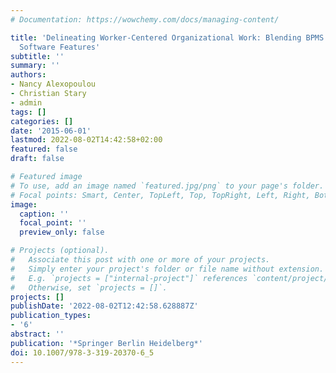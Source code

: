 ```yaml
---
# Documentation: https://wowchemy.com/docs/managing-content/

title: 'Delineating Worker-Centered Organizational Work: Blending BPMS and Social
  Software Features'
subtitle: ''
summary: ''
authors:
- Nancy Alexopoulou
- Christian Stary
- admin
tags: []
categories: []
date: '2015-06-01'
lastmod: 2022-08-02T14:42:58+02:00
featured: false
draft: false

# Featured image
# To use, add an image named `featured.jpg/png` to your page's folder.
# Focal points: Smart, Center, TopLeft, Top, TopRight, Left, Right, BottomLeft, Bottom, BottomRight.
image:
  caption: ''
  focal_point: ''
  preview_only: false

# Projects (optional).
#   Associate this post with one or more of your projects.
#   Simply enter your project's folder or file name without extension.
#   E.g. `projects = ["internal-project"]` references `content/project/deep-learning/index.md`.
#   Otherwise, set `projects = []`.
projects: []
publishDate: '2022-08-02T12:42:58.628887Z'
publication_types:
- '6'
abstract: ''
publication: '*Springer Berlin Heidelberg*'
doi: 10.1007/978-3-319-20370-6_5
---
```

